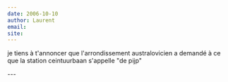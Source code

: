 ```yaml
---
date: 2006-10-10
author: Laurent
email: 
site: 
---
```


<p>je tiens à t'annoncer que l'arrondissement australovicien a demandé à ce que la station ceintuurbaan s'appelle "de pijp"</p>
---